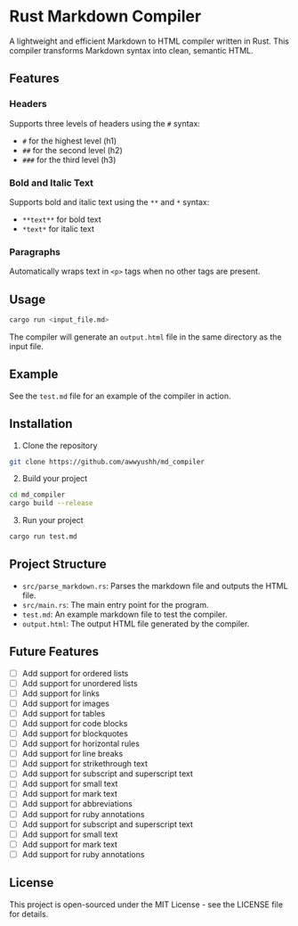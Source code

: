 # Rust Markdown Compiler

A lightweight and efficient Markdown to HTML compiler written in Rust. This compiler transforms Markdown syntax into clean, semantic HTML.

## Features

### Headers
Supports three levels of headers using the `#` syntax:

- `#` for the highest level (h1)
- `##` for the second level (h2)
- `###` for the third level (h3)

### Bold and Italic Text

Supports bold and italic text using the `**` and `*` syntax:

- `**text**` for bold text
- `*text*` for italic text

### Paragraphs

Automatically wraps text in `<p>` tags when no other tags are present.

## Usage

```bash
cargo run <input_file.md>
```

The compiler will generate an `output.html` file in the same directory as the input file.

## Example

See the `test.md` file for an example of the compiler in action.

## Installation

1. Clone the repository

```bash
git clone https://github.com/awwyushh/md_compiler
```

2. Build your project

```bash
cd md_compiler
cargo build --release
```

3. Run your project
```bash
cargo run test.md
```

## Project Structure

- `src/parse_markdown.rs`: Parses the markdown file and outputs the HTML file.
- `src/main.rs`: The main entry point for the program.
- `test.md`: An example markdown file to test the compiler.
- `output.html`: The output HTML file generated by the compiler.

## Future Features

- [ ] Add support for ordered lists
- [ ] Add support for unordered lists
- [ ] Add support for links
- [ ] Add support for images
- [ ] Add support for tables
- [ ] Add support for code blocks
- [ ] Add support for blockquotes
- [ ] Add support for horizontal rules
- [ ] Add support for line breaks
- [ ] Add support for strikethrough text
- [ ] Add support for subscript and superscript text
- [ ] Add support for small text
- [ ] Add support for mark text
- [ ] Add support for abbreviations
- [ ] Add support for ruby annotations
- [ ] Add support for subscript and superscript text
- [ ] Add support for small text
- [ ] Add support for mark text
- [ ] Add support for ruby annotations

## License

This project is open-sourced under the MIT License - see the LICENSE file for details.
